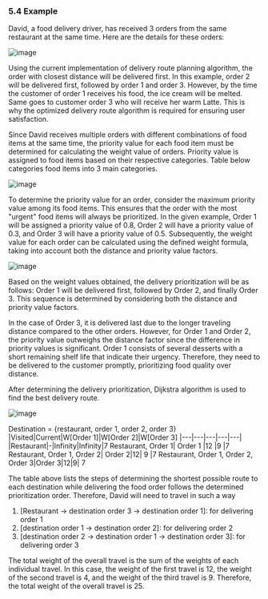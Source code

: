 ### 5.4 Example

David, a food delivery driver, has received 3 orders from the same restaurant at the same time. Here are the details for these orders:

![image](https://github.com/chewzzz1014/CSC4202-Project/assets/92832451/82b8d9b1-06b0-47b0-9889-0fdb9fb10f3f)


Using the current implementation of delivery route planning algorithm, the order with closest distance will be delivered first. In this example, order 2 will be delivered first, followed by order 1 and order 3. However, by the time the customer of order 1 receives his food, the ice cream will be melted. Same goes to customer order 3 who will receive her warm Latte. This is why the optimized delivery route algorithm is required for ensuring user satisfaction.

Since David receives multiple orders with different combinations of food items at the same time, the priority value for each food item must be determined for calculating the weight value of orders. Priority value is assigned to food items based on their respective categories. Table below categories food items into 3 main categories.

![image](https://github.com/chewzzz1014/CSC4202-Project/assets/92832451/703ce078-3cb1-4544-963e-9c0b01fb35fd)

To determine the priority value for an order, consider the maximum priority value among its food items. This ensures that the order with the most "urgent" food items will always be prioritized. In the given example, Order 1 will be assigned a priority value of 0.8, Order 2 will have a priority value of 0.3, and Order 3 will have a priority value of 0.5. Subsequently, the weight value for each order can be calculated using the defined weight formula, taking into account both the distance and priority value factors.

![image](https://github.com/chewzzz1014/CSC4202-Project/assets/92832451/dfb1c6c8-03e9-4f3b-8b37-bfbc4be0b3a2)


Based on the weight values obtained, the delivery prioritization will be as follows: Order 1 will be delivered first, followed by Order 2, and finally Order 3. This sequence is determined by considering both the distance and priority value factors.
 
In the case of Order 3, it is delivered last due to the longer traveling distance compared to the other orders. However, for Order 1 and Order 2, the priority value outweighs the distance factor since the difference in priority values is significant. Order 1 consists of several desserts with a short remaining shelf life that indicate their urgency. Therefore, they need to be delivered to the customer promptly, prioritizing food quality over distance. 

After determining the delivery prioritization, Dijkstra algorithm is used to find the best delivery route.

![image](https://github.com/chewzzz1014/CSC4202-Project/assets/92832451/26f0193e-b92c-4f93-be58-fb4c644b71f5)


Destination = {restaurant, order 1, order 2, order 3}
|Visited|Current|W[Order 1]|W[Order 2]|W[Order 3]
|---|---|---|---|---|
|Restaurant|-|Infinity|Infinity|7
Restaurant, Order 1|	Order 1	|12	|9	|7
Restaurant, Order 1, Order 2|	Order 2|12|	9	|7
Restaurant, Order 1, Order 2, Order 3|Order 3|12|9|	7



The table above lists the steps of determining the shortest possible route to each destination while delivering the food order follows the determined prioritization order. Therefore, David will need to travel in such a way

1.	[Restaurant -> destination order 3 -> destination order 1]: for delivering order 1
2.	[destination order 1 -> destination order 2]: for delivering order 2
3.	[destination order 2 -> destination order 1 -> destination order 3]: for delivering order 3

The total weight of the overall travel is the sum of the weights of each individual travel. In this case, the weight of the first travel is 12, the weight of the second travel is 4, and the weight of the third travel is 9. Therefore, the total weight of the overall travel is 25.
